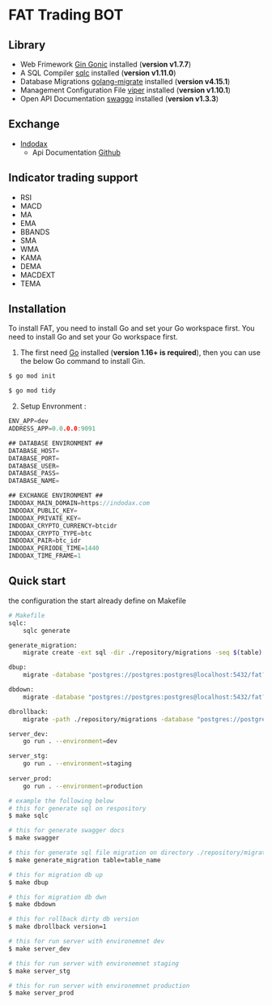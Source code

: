 # FAT Trading BOT

## Library
 - Web Frimework [Gin Gonic](https://github.com/gin-gonic/gin) installed (**version v1.7.7**)
 - A SQL Compiler [sqlc](https://github.com/kyleconroy/sqlc) installed (**version v1.11.0**)
 - Database Migrations [golang-migrate](https://github.com/golang-migrate/migrate) installed (**version v4.15.1**)
 - Management Configuration File [viper](https://github.com/spf13/viper) installed (**version v1.10.1**)
 - Open API Documentation [swaggo](https://github.com/swaggo/swag) installed (**version v1.3.3**)

 ## Exchange
 - [Indodax](https://indodax.com/)
    * Api Documentation [Github](https://github.com/btcid/indodax-official-api-docs)

## Indicator trading support
 - RSI
 - MACD
 - MA
 - EMA
 - BBANDS
 - SMA
 - WMA
 - KAMA
 - DEMA
 - MACDEXT
 - TEMA

## Installation
To install FAT, you need to install Go and set your Go workspace first.
You need to install Go and set your Go workspace first.

1. The first need [Go](https://golang.org/) installed (**version 1.16+ is required**), then you can use the below Go command to install Gin.

```sh
$ go mod init
```
```sh
$ go mod tidy
```

2. Setup Envronment :

```go
ENV_APP=dev
ADDRESS_APP=0.0.0.0:9091

## DATABASE ENVIRONMENT ##
DATABASE_HOST=
DATABASE_PORT=
DATABASE_USER=
DATABASE_PASS=
DATABASE_NAME=

## EXCHANGE ENVIRONMENT ##
INDODAX_MAIN_DOMAIN=https://indodax.com
INDODAX_PUBLIC_KEY=
INDODAX_PRIVATE_KEY=
INDODAX_CRYPTO_CURRENCY=btcidr 
INDODAX_CRYPTO_TYPE=btc 
INDODAX_PAIR=btc_idr
INDODAX_PERIODE_TIME=1440  
INDODAX_TIME_FRAME=1
```

## Quick start
the configuration the start already define on Makefile

```sh
# Makefile
sqlc:
	sqlc generate

generate_migration:
	migrate create -ext sql -dir ./repository/migrations -seq $(table)

dbup:
	migrate -database "postgres://postgres:postgres@localhost:5432/fat?sslmode=disable" -path ./repository/migrations up

dbdown:
	migrate -database "postgres://postgres:postgres@localhost:5432/fat?sslmode=disable" -path ./repository/migrations down

dbrollback:
	migrate -path ./repository/migrations -database "postgres://postgres:postgres@localhost:5432/fat?sslmode=disable" force $(version)

server_dev:
	go run . --environment=dev

server_stg:
	go run . --environment=staging
    
server_prod:
	go run . --environment=production

```

```sh
# example the following below
# this for generate sql on respository
$ make sqlc
```
```sh
# this for generate swagger docs
$ make swagger
```
```sh
# this for generate sql file migration on directory ./repository/migrations
$ make generate_migration table=table_name
```
```sh
# this for migration db up
$ make dbup
```
```sh
# this for migration db dwn
$ make dbdown
```

```sh
# this for rollback dirty db version
$ make dbrollback version=1
```

```sh
# this for run server with environemnet dev
$ make server_dev
```

```sh
# this for run server with environemnet staging
$ make server_stg
```

```sh
# this for run server with environemnet production
$ make server_prod
```